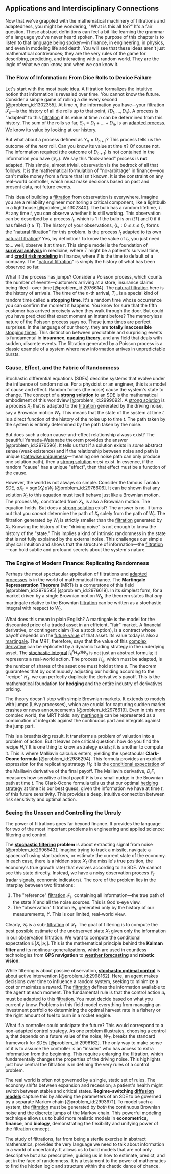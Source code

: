 ## Applications and Interdisciplinary Connections

Now that we've grappled with the mathematical machinery of filtrations and adaptedness, you might be wondering, "What is this all for?" It's a fair question. These abstract definitions can feel a bit like learning the grammar of a language you've never heard spoken. The purpose of this chapter is to listen to that language being spoken—in finance, in engineering, in physics, and even in modeling life and death. You will see that these ideas aren't just mathematical contrivances; they are the very rules of the game for describing, predicting, and interacting with a random world. They are the logic of what we can know, and when we can know it.

### The Flow of Information: From Dice Rolls to Device Failure

Let's start with the most basic idea. A filtration formalizes the intuitive notion that information is revealed over time. You cannot know the future. Consider a simple game of rolling a die every second [@problem_id:1302355]. At time $n$, the information you have—your filtration $\mathcal{F}_n$—is the history of all die rolls up to that point, $\{D_1, \dots, D_n\}$. A process is "adapted" to this [filtration](@article_id:161519) if its value at time $n$ can be determined from this history. The sum of the rolls so far, $S_n = D_1 + \dots + D_n$, is an [adapted process](@article_id:196069). We know its value by looking at our history.

But what about a process defined as $Y_n = D_{n+1}$? This process tells us the outcome of the *next* roll. Can you know its value at time $n$? Of course not. The information required (the outcome of $D_{n+1}$) is not contained in the information you have ($\mathcal{F}_n$). We say this "look-ahead" process is **not** adapted. This simple, almost trivial, observation is the bedrock of all that follows. It is the mathematical formulation of "no-arbitrage" in finance—you can't make money from a future that isn't known. It is the constraint on any real-world controller, which must make decisions based on past and present data, not future events.

This idea of building a [filtration](@article_id:161519) from observation is everywhere. Imagine you are a reliability engineer monitoring a critical component, like a lightbulb in a lighthouse [@problem_id:1302340]. The bulb has a random lifetime, $T$. At any time $t$, you can observe whether it is still working. This observation can be described by a process $I_t$, which is $1$ if the bulb is on ($t  T$) and $0$ if it has failed ($t \ge T$). The history of your observations, $\{I_s : 0 \le s \le t\}$, forms the "[natural filtration](@article_id:200118)" for this problem. Is the process $I_t$ adapted to its own [natural filtration](@article_id:200118)? Yes, by definition! To know the value of $I_t$, you just need to... well, observe it at time $t$. This simple model is the foundation of **[survival analysis](@article_id:263518)** in medicine, where $T$ might be a patient's survival time, and **[credit risk modeling](@article_id:143673)** in finance, where $T$ is the time to default of a company. The "[natural filtration](@article_id:200118)" is simply the history of what has been observed so far.

What if the process has jumps? Consider a Poisson process, which counts the number of events—customers arriving at a store, insurance claims being filed—over time [@problem_id:2976614]. The [natural filtration](@article_id:200118) here is the history of arrivals. The time of the $n$-th arrival, $T_n$, is a special kind of random time called a **stopping time**. It's a random time whose occurrence you can confirm the moment it happens. You know for sure that the fifth customer has arrived precisely when they walk through the door. But could you have predicted that exact moment an instant before? The memoryless nature of the Poisson process says no. These jump times are perfect surprises. In the language of our theory, they are **totally inaccessible** [stopping times](@article_id:261305). This distinction between predictable and surprising events is fundamental in **insurance**, **[queuing theory](@article_id:273647)**, and any field that deals with sudden, discrete events. The filtration generated by a Poisson process is a classic example of a system where new information arrives in unpredictable bursts.

### Cause, Effect, and the Fabric of Randomness

Stochastic differential equations (SDEs) describe systems that evolve under the influence of random noise. For a physicist or an engineer, this is a model of cause and effect. Random forces (the noise) cause the system's state to change. The concept of a **[strong solution](@article_id:197850)** to an SDE is the mathematical embodiment of this worldview [@problem_id:2999092]. A [strong solution](@article_id:197850) is a process $X_t$ that is adapted to the [filtration](@article_id:161519) generated by the driving noise, say a Brownian motion $W_t$. This means that the state of the system at time $t$ is a direct function of the history of the noise up to time $t$. The path taken by the system is entirely determined by the path taken by the noise.

But does such a clean cause-and-effect relationship always exist? The beautiful Yamada-Watanabe theorem provides the answer [@problem_id:2976596]. It tells us that if a solution exists in *some* abstract sense (weak existence) and if the relationship between noise and path is unique ([pathwise uniqueness](@article_id:267275)—meaning one noise path can only produce one solution path), then a [strong solution](@article_id:197850) *must* exist. In essence, if the random "cause" has a unique "effect", then that effect must be a function of the cause.

However, the world is not always so simple. Consider the famous Tanaka SDE, $dX_t = \text{sgn}(X_t) dW_t$ [@problem_id:2976606]. It can be shown that any solution $X_t$ to this equation must itself behave just like a Brownian motion. The process $W_t$, constructed from $X_t$, is also a Brownian motion. The equation holds. But does a [strong solution](@article_id:197850) exist? The answer is no. It turns out that you *cannot* determine the path of $X_t$ solely from the path of $W_t$. The filtration generated by $W_t$ is strictly smaller than the [filtration](@article_id:161519) generated by $X_t$. Knowing the history of the "driving noise" is not enough to know the history of the "state." This implies a kind of intrinsic randomness in the state that is not fully explained by the external noise. This challenges our simple physical intuition and shows that the structure of information—the [filtration](@article_id:161519)—can hold subtle and profound secrets about the system's nature.

### The Engine of Modern Finance: Replicating Randomness

Perhaps the most spectacular application of filtrations and [adapted processes](@article_id:187216) is in the world of mathematical finance. The **Martingale Representation Theorem** (MRT) is a cornerstone of this field [@problem_id:2976595] [@problem_id:2976619]. In its simplest form, for a market driven by a single Brownian motion $W_t$, the theorem states that *any* martingale relative to the Brownian [filtration](@article_id:161519) can be written as a stochastic integral with respect to $W_t$.

What does this mean in plain English? A martingale is the model for the discounted price of a traded asset in an efficient, "fair" market. A financial derivative, or contingent claim (like a stock option), is a contract whose payoff depends on the [future value](@article_id:140524) of that asset. Its value today is also a [martingale](@article_id:145542). The MRT, therefore, says that the value of this [complex derivative](@article_id:168279) can be replicated by a dynamic trading strategy in the underlying asset. The [stochastic integral](@article_id:194593) $\int_0^t H_s dW_s$ is not just an abstract formula; it represents a real-world action. The process $H_s$, which must be adapted, is the number of shares of the asset one must hold at time $s$. The theorem guarantees that by continuously adjusting our holding according to the "recipe" $H_s$, we can perfectly duplicate the derivative's payoff. This is the mathematical foundation for **hedging** and the entire industry of derivatives pricing.

The theory doesn't stop with simple Brownian markets. It extends to models with jumps (Lévy processes), which are crucial for capturing sudden market crashes or news announcements [@problem_id:2976619]. Even in this more complex world, the MRT holds: any [martingale](@article_id:145542) can be represented as a combination of integrals against the continuous part and integrals against the jump part.

This is a breathtaking result. It transforms a problem of valuation into a problem of action. But it leaves one critical question: how do you find the recipe $H_s$? It is one thing to know a strategy exists; it is another to compute it. This is where Malliavin calculus enters, yielding the spectacular **Clark-Ocone formula** [@problem_id:2986294]. This formula provides an explicit expression for the replicating strategy $H_t$: it is the [conditional expectation](@article_id:158646) of the Malliavin derivative of the final payoff. The Malliavin derivative, $D_t F$, measures how sensitive a final payoff $F$ is to a small nudge in the Brownian path at time $t$. The Clark-Ocone formula tells us that our optimal [hedging strategy](@article_id:191774) at time $t$ is our best guess, given the information we have at time $t$, of this future sensitivity. This provides a deep, intuitive connection between risk sensitivity and optimal action.

### Seeing the Unseen and Controlling the Unruly

The power of filtrations goes far beyond finance. It provides the language for two of the most important problems in engineering and applied science: filtering and control.

The **[stochastic filtering](@article_id:191471) problem** is about extracting signal from noise [@problem_id:2996543]. Imagine trying to track a missile, navigate a spacecraft using star trackers, or estimate the current state of the economy. In each case, there is a hidden state $X_t$ (the missile's true position, the economy's true growth rate) that evolves according to an SDE. We cannot see this state directly. Instead, we have a noisy observation process $Y_t$ (radar signals, economic indicators). The core of the problem lies in the interplay between two filtrations:
1.  The "reference" [filtration](@article_id:161519) $\mathcal{F}_t$, containing all information—the true path of the state $X$ and all the noise sources. This is God's-eye view.
2.  The "observation" filtration $\mathcal{Y}_t$, generated only by the history of our measurements, $Y$. This is our limited, real-world view.

Clearly, $\mathcal{Y}_t$ is a sub-[filtration](@article_id:161519) of $\mathcal{F}_t$. The goal of filtering is to compute the best possible estimate of the unobserved state $X_t$ given only the information in our observation filtration. We want to compute the conditional expectation $\mathbb{E}[X_t | \mathcal{Y}_t]$. This is the mathematical principle behind the **Kalman filter** and its nonlinear generalizations, which are used in countless technologies from **GPS navigation** to **[weather forecasting](@article_id:269672)** and **robotic vision**.

While filtering is about passive observation, **[stochastic optimal control](@article_id:190043)** is about active intervention [@problem_id:2998162]. Here, an agent makes decisions over time to influence a random system, seeking to minimize a cost or maximize a reward. The [filtration](@article_id:161519) defines the information available to the agent at each moment. The fundamental rule is that the control action $u_t$ must be adapted to this [filtration](@article_id:161519). You must decide based on what you currently know. Problems in this field model everything from managing an investment portfolio to determining the optimal harvest rate in a fishery or the right amount of fuel to burn in a rocket engine.

What if a controller could anticipate the future? This would correspond to a non-adapted control strategy. As one problem illustrates, choosing a control $u_t$ that depends on a future value of the noise, $W_T$, breaks the standard framework for SDEs [@problem_id:2998162]. The only way to make sense of it is to assume the controller is an "insider" who has access to extra information from the beginning. This requires enlarging the filtration, which fundamentally changes the properties of the driving noise. This highlights just how central the filtration is in defining the very rules of a control problem.

The real world is often not governed by a single, static set of rules. The economy shifts between expansion and recession; a patient's health might switch between stable and critical states. **Regime-switching [diffusion models](@article_id:141691)** capture this by allowing the parameters of an SDE to be governed by a separate Markov chain [@problem_id:2993971]. To model such a system, the [filtration](@article_id:161519) must be generated by *both* the continuous Brownian noise and the discrete jumps of the Markov chain. This powerful modeling technique allows us to build more realistic models in **econometrics**, **finance**, and **biology**, demonstrating the flexibility and unifying power of the filtration concept.

The study of filtrations, far from being a sterile exercise in abstract mathematics, provides the very language we need to talk about information in a world of uncertainty. It allows us to build models that are not only descriptive but also prescriptive, guiding us in how to estimate, predict, and act in the face of randomness. It is a testament to the power of mathematics to find the hidden logic and structure within the chaotic dance of chance.